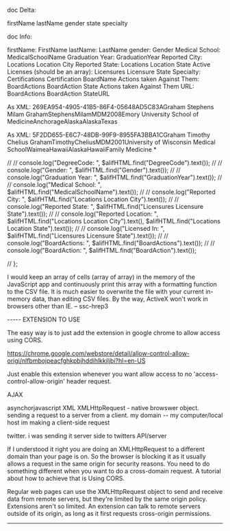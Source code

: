 doc Delta:

firstName
lastName
gender
state
specialty


doc Info: 

firstName: FirstName
lastName: LastName
gender: Gender
Medical School: MedicalSchoolName
Graduation Year: GraduationYear
Reported City: Locations Location City
Reported State: Locations Location State
Active Licenses (should be an array): Licensures Licensure State 
Specialty: Certifications Certification BoardName
Actions taken Against Them: BoardActions BoardAction State 
Actions taken Against Them URL: BoardActions BoardAction StateURL





As XML:  <Document><Physician><FID>269EA954-4905-41B5-86F4-05648AD5C83A</FID><FullName>Graham Stephens Milam </FullName><FirstName>Graham</FirstName><MiddleName>Stephens</MiddleName><LastName>Milam</LastName><DegreeCode>MD</DegreeCode><Gender>M</Gender><GraduationYear>2008</GraduationYear><MedicalSchoolName>Emory University School of Medicine</MedicalSchoolName></Physician><Locations><Location><City>Anchorage</City><State>Alaska</State></Location></Locations><Licensures><Licensure><State>Alaska</State></Licensure><Licensure><State>Texas</State></Licensure></Licensures></Document>



As XML:  <Document><Physician><FID>5F2DD655-E6C7-48DB-99F9-8955FA3BBA1C</FID><FullName>Graham Timothy Chelius </FullName><FirstName>Graham</FirstName><MiddleName>Timothy</MiddleName><LastName>Chelius</LastName><DegreeCode>MD</DegreeCode><Gender>M</Gender><GraduationYear>2001</GraduationYear><MedicalSchoolName>University of Wisconsin Medical School</MedicalSchoolName></Physician><Locations><Location><City>Waimea</City><State>Hawaii</State></Location></Locations><Licensures><Licensure><State>Alaska</State></Licensure><Licensure><State>Hawaii</State></Licensure></Licensures><Certifications><Certification><BoardName>Family Medicine *</BoardName></Certification></Certifications></Document>


//                 // console.log("DegreeCode: ", $alifHTML.find("DegreeCode").text());
//                 // console.log("Gender: ", $alifHTML.find("Gender").text());
//                 // console.log("Graduation Year: ", $alifHTML.find("GraduationYear").text());
//                 // console.log("Medical School: ", $alifHTML.find("MedicalSchoolName").text());
//                 // console.log("Reported City: ", $alifHTML.find("Locations Location City").text());
//                 // console.log("Reported State: ", $alifHTML.find("Licensures Licensure State").text());
//                 // console.log("Reported Location: ", $alifHTML.find("Locations Location City").text(), $alifHTML.find("Locations Location State").text());
//                 // console.log("Licensed In: ", $alifHTML.find("Licensures Licensure State").text());
//                 // console.log("BoardActions: ", $alifHTML.find("BoardActions").text());
//                 // console.log("BoardAction: ", $alifHTML.find("BoardAction").text());


 
// };



I would keep an array of cells (array of array) in the memory of the JavaScript app and continuously print this array with a formatting function to the CSV file. It is much easier to overwrite the file with your current in-memory data, than editing CSV files. By the way, ActiveX won't work in browsers other than IE. – ssc-hrep3


----- EXTENSION TO USE

The easy way is to just add the extension in google chrome to allow access using CORS.

https://chrome.google.com/webstore/detail/allow-control-allow-origi/nlfbmbojpeacfghkpbjhddihlkkiljbi?hl=en-US

Just enable this extension whenever you want allow access to no 'access-control-allow-origin' header request.


AJAX

asynchorjavascript XML
XMLHttpRequest - native browswer object. sending a request to a server from a client. 
my domain -- my computer/local host
im making a client-side request

twitter.
i was sending it server side to twitters API/server

If I understood it right you are doing an XMLHttpRequest to a different domain than your page is on. So the browser is blocking it as it usually allows a request in the same origin for security reasons. You need to do something different when you want to do a cross-domain request. A tutorial about how to achieve that is Using CORS.

Regular web pages can use the XMLHttpRequest object to send and receive data from remote servers, but they're limited by the same origin policy. Extensions aren't so limited. An extension can talk to remote servers outside of its origin, as long as it first requests cross-origin permissions.

----- 


      


